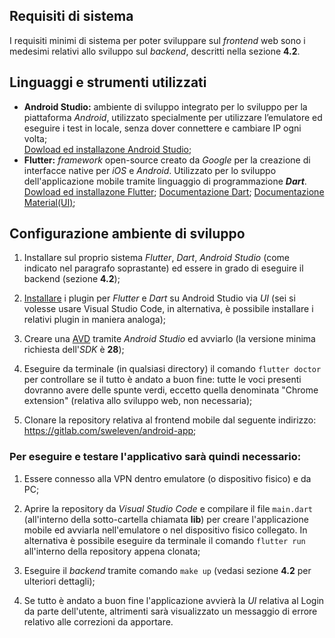 ## Requisiti di sistema
I requisiti minimi di sistema per poter sviluppare sul *frontend* web sono i medesimi relativi allo sviluppo sul *backend*, descritti nella sezione **4.2**.

## Linguaggi e strumenti utilizzati
- **Android Studio:** ambiente di sviluppo integrato per lo sviluppo per la piattaforma *Android*, utilizzato specialmente per utilizzare l’emulatore ed eseguire i test in locale, senza dover connettere e cambiare IP ogni volta; </br>
  [Dowload ed installazone Android Studio](https://developer.android.com/studio?gclid=CjwKCAjwkN6EBhBNEiwADVfya8SvC4b4m9-t22Bz0hnoOQlX6dYIvPFQ2LX7vF8ujLwz2wjw0e_veRoCgFIQAvD_BwE&gclsrc=aw.ds);
- **Flutter:** *framework* open-source creato da *Google* per la creazione di interfacce native per *iOS* e *Android*. Utilizzato per lo sviluppo dell'applicazione mobile tramite linguaggio di programmazione ***Dart***. </br>
  [Dowload ed installazone Flutter](https://flutter.dev/docs/get-started/install);
  [Documentazione Dart](https://dart.dev/guides);
  [Documentazione Material(UI)](https://flutter.dev/docs/development/ui/widgets/material);

## Configurazione ambiente di sviluppo

1. Installare sul proprio sistema *Flutter*, *Dart*, *Android Studio* (come indicato nel paragrafo soprastante) ed essere in grado di eseguire il backend (sezione **4.2**);
   
2. [Installare](https://flutter.dev/docs/get-started/editor) i plugin per *Flutter* e *Dart* su Android Studio via *UI* (sei si volesse usare Visual Studio Code, in alternativa, è possibile installare i relativi plugin in maniera analoga);
   
3. Creare una [AVD](https://developer.android.com/studio/run/managing-avds) tramite *Android Studio* ed avviarlo (la versione minima richiesta dell'*SDK* è **28**);

4. Eseguire da terminale (in qualsiasi directory) il comando `flutter doctor` per controllare se il tutto è andato a buon fine: tutte le voci presenti dovranno avere delle spunte verdi, eccetto quella denominata "Chrome extension" (relativa allo sviluppo web, non necessaria);

5. Clonare la repository relativa al frontend mobile dal seguente indirizzo: https://gitlab.com/sweleven/android-app;
   
### Per eseguire e testare l'applicativo sarà quindi necessario:

1. Essere connesso alla VPN dentro emulatore (o dispositivo fisico) e da PC; 

2. Aprire la repository da *Visual Studio Code* e compilare il file `main.dart` (all'interno della sotto-cartella chiamata **lib**) per creare l'applicazione mobile ed avviarla nell'emulatore o nel dispositivo fisico collegato. In alternativa è possibile eseguire da terminale il comando `flutter run` all'interno della repository appena clonata;

3. Eseguire il *backend* tramite comando `make up` (vedasi sezione **4.2** per ulteriori dettagli);

4. Se tutto è andato a buon fine l'applicazione avvierà la *UI* relativa al Login da parte dell'utente, altrimenti sarà visualizzato un messaggio di errore relativo alle correzioni da apportare. 




